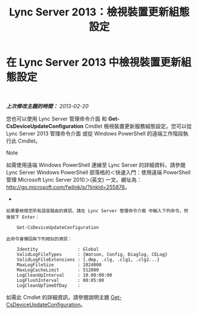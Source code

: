 ﻿---
title: Lync Server 2013：檢視裝置更新組態設定
TOCTitle: 檢視裝置更新組態設定
ms:assetid: aa6a70a9-bd77-4606-b797-ea6a3bab9cf2
ms:mtpsurl: https://technet.microsoft.com/zh-tw/library/JJ994059(v=OCS.15)
ms:contentKeyID: 52056175
ms.date: 08/10/2015
mtps_version: v=OCS.15
ms.translationtype: HT
---

# 在 Lync Server 2013 中檢視裝置更新組態設定

 

_**上次修改主題的時間：** 2013-02-20_

您也可以使用 Lync Server 管理命令介面 和 **Get-CsDeviceUpdateConfiguration** Cmdlet 檢視裝置更新服務組態設定。您可以從 Lync Server 2013 管理命令介面 或從 Windows PowerShell 的遠端工作階段執行此 Cmdlet。

> [!NOTE]  
> 如需使用遠端 Windows PowerShell 連線至 Lync Server 的詳細資料，請參閱 Lync Server Windows PowerShell 部落格的＜快速入門：使用遠端 PowerShell 管理 Microsoft Lync Server 2010＞(英文) 一文，網址為：<a href="http://go.microsoft.com/fwlink/p/?linkid=255876">http://go.microsoft.com/fwlink/p/?linkId=255876</a>。





  - 
    
    如果要檢視您所有語音路由的資訊，請在 Lync Server 管理命令介面 中輸入下列命令，然後按下 Enter：
    
        Get-CsDeviceUpdateConfiguration
    
    此命令會傳回與下列相似的資訊：
    
        Identity               : Global
        ValidLogFileTypes      : {Watson, Config, Diaglog, CELog}
        ValidLogFileExtensions : {.dmp, .clg, .clg1, .clg2...}
        MaxLogFileSize         : 1024000
        MaxLogCacheLimit       : 512000
        LogCleanUpInterval     : 10.00:00:00
        LogFlushInterval       : 00:05:00
        LogCleanUpTimeOfDay    :

如需此 Cmdlet 的詳細資訊，請參閱說明主題 [Get-CsDeviceUpdateConfiguration](https://docs.microsoft.com/en-us/powershell/module/skype/Get-CsDeviceUpdateConfiguration)。

